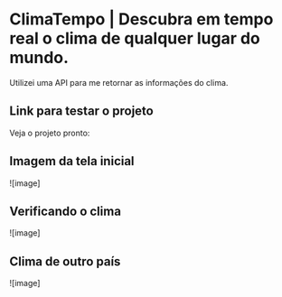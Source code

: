 # ClimaTempo | Descubra em tempo real o clima de qualquer lugar do mundo.

Utilizei uma API para me retornar as informações do clima.

## Link para testar o projeto

Veja o projeto pronto:

## Imagem da tela inicial

![image]

## Verificando o clima

![image]

## Clima de outro país

![image]
